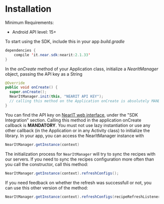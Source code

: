 # Installation #

Minimum Requirements:
- Android API level: 15+

To start using the SDK, include this in your app *build.gradle*

```java
dependencies {
    compile 'it.near.sdk:nearit:2.1.33'
}
```

In the *onCreate* method of your Application class, initialize a *NearItManager* object, passing the API key as a String


```java
@Override
public void onCreate() {
  super.onCreate();
  NearItManager.init(this, "NEARIT API KEY");
  // calling this method on the Application onCreate is absolutely MANDATORY
}
```
You can find the API key on [NearIT web interface](https://go.nearit.com/), under the "SDK Integration" section.
Calling this method in the application onCreate callback is **MANDATORY**. You must not use lazy instantiation or use any other callback (in the Application or in any Activity class) to initialize the library.
In your app, you can access the NearItManager instance with 
```java
NearItManager.getInstance(context)
```

The initialization process for `NearItManager` will try to sync the recipes with our servers. If you need to sync the recipes configuration more often than you call the constructor, call this method:

```java
NearItManager.getInstance(context).refreshConfigs();
```

If you need feedback on whether the refresh was successfull or not, you can use this other version of the method:

```java
NearItManager.getInstance(context).refreshConfigs(recipeRefreshListener);
```
